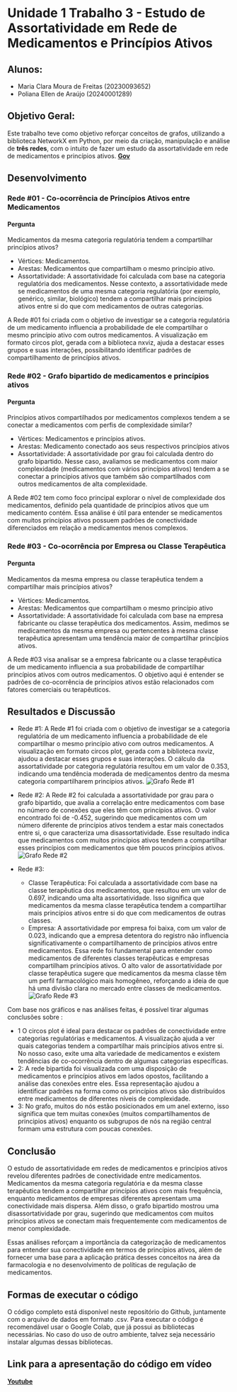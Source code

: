 # Unidade 1 Trabalho 3 - Estudo de Assortatividade em Rede de Medicamentos e Princípios Ativos

## Alunos:  
- Maria Clara Moura de Freitas (20230093652)
- Poliana Ellen de Araújo (20240001289)

## Objetivo Geral:  
Este trabalho teve como objetivo reforçar conceitos de grafos, utilizando a biblioteca NetworkX em Python, por meio da criação, manipulação e análise de **três redes**, com o intuito de fazer um estudo da assortatividade em rede de medicamentos e princípios ativos.
[**Gov**](https://dados.gov.br/dados/conjuntos-dados/medicamentos-registrados-no-brasil)
<!-- [![Botão](https://dummyimage.com/60x20/575757/fff&text=Scopus)](https://www.scopus.com/home.uri?zone=header&origin=) -->


## Desenvolvimento  

### Rede #01 - Co-ocorrência de Princípios Ativos entre Medicamentos​

#### Pergunta
Medicamentos da mesma categoria regulatória tendem a compartilhar princípios ativos?

- Vértices: Medicamentos.
- Arestas: Medicamentos que compartilham o mesmo princípio ativo.
- Assortatividade: A assortatividade foi calculada com base na categoria regulatória dos medicamentos. Nesse contexto, a assortatividade mede se medicamentos de uma mesma categoria regulatória (por exemplo, genérico, similar, biológico) tendem a compartilhar mais princípios ativos entre si do que com medicamentos de outras categorias.

A Rede #01 foi criada com o objetivo de investigar se a categoria regulatória de um medicamento influencia a probabilidade de ele compartilhar o mesmo princípio ativo com outros medicamentos. A visualização em formato circos plot, gerada com a biblioteca nxviz, ajuda a destacar esses grupos e suas interações, possibilitando identificar padrões de compartilhamento de princípios ativos.

### Rede #02 - Grafo bipartido de medicamentos e princípios ativos

#### Pergunta
Princípios ativos compartilhados por medicamentos complexos tendem a se conectar a medicamentos com perfis de complexidade similar?

- Vértices: Medicamentos e princípios ativos.
- Arestas: Medicamento conectado aos seus respectivos princípios ativos
- Assortatividade:  A assortatividade por grau foi calculada dentro do grafo bipartido. Nesse caso, avaliamos se medicamentos com maior complexidade (medicamentos com vários princípios ativos) tendem a se conectar a princípios ativos que também são compartilhados com outros medicamentos de alta complexidade.

A Rede #02 tem como foco principal explorar o nível de complexidade dos medicamentos, definido pela quantidade de princípios ativos que um medicamento contém. Essa análise é útil para entender se medicamentos com muitos princípios ativos possuem padrões de conectividade diferenciados em relação a medicamentos menos complexos.

### Rede #03 - Co-ocorrência por Empresa ou Classe Terapêutica

#### Pergunta
Medicamentos da mesma empresa ou classe terapêutica tendem a
compartilhar mais princípios ativos?

- Vértices: Medicamentos.
- Arestas:  Medicamentos que compartilham o mesmo princípio ativo
- Assortatividade: A assortatividade foi calculada com base na empresa fabricante ou classe terapêutica dos medicamentos. Assim, medimos se medicamentos da mesma empresa ou pertencentes à mesma classe terapêutica apresentam uma tendência maior de compartilhar princípios ativos.

A Rede #03 visa analisar se a empresa fabricante ou a classe terapêutica de um medicamento influencia a sua probabilidade de compartilhar princípios ativos com outros medicamentos. O objetivo aqui é entender se padrões de co-ocorrência de princípios ativos estão relacionados com fatores comerciais ou terapêuticos.

## Resultados e Discussão

- Rede #1: A Rede #1 foi criada com o objetivo de investigar se a categoria regulatória de um medicamento influencia a probabilidade de ele compartilhar o mesmo princípio ativo com outros medicamentos. A visualização em formato circos plot, gerada com a biblioteca nxviz, ajudou a destacar esses grupos e suas interações. O cálculo da assortatividade por categoria regulatória resultou em um valor de 0.353, indicando uma tendência moderada de medicamentos dentro da mesma categoria compartilharem princípios ativos.
  ![Grafo Rede #1](https://github.com/polianaraujo/aed2/blob/8a2c3c3aa459cbb07f5e5e1e37529f057be3cfd8/U1T3/Images/grafo1.png)

- Rede #2: A Rede #2 foi calculada a assortatividade por grau para o grafo bipartido, que avalia a correlação entre medicamentos com base no número de conexões que eles têm com princípios ativos. O valor encontrado foi de -0.452, sugerindo que medicamentos com um número diferente de princípios ativos tendem a estar mais conectados entre si, o que caracteriza uma disassortatividade. Esse resultado indica que medicamentos com muitos princípios ativos tendem a compartilhar esses princípios com medicamentos que têm poucos princípios ativos.
  ![Grafo Rede #2 ](https://github.com/polianaraujo/aed2/blob/8a2c3c3aa459cbb07f5e5e1e37529f057be3cfd8/U1T3/Images/grafo3.png)

- Rede #3:
  - Classe Terapêutica: Foi calculada a assortatividade com base na classe terapêutica dos medicamentos, que resultou em um valor de 0.697, indicando uma alta assortatividade. Isso significa que medicamentos da mesma classe terapêutica tendem a compartilhar mais princípios ativos entre si do que com medicamentos de outras classes.
  - Empresa: A assortatividade por empresa foi baixa, com um valor de 0.023, indicando que a empresa detentora do registro não influencia significativamente o compartilhamento de princípios ativos entre medicamentos.
Essa rede foi fundamental para entender como medicamentos de diferentes classes terapêuticas e empresas compartilham princípios ativos. O alto valor de assortatividade por classe terapêutica sugere que medicamentos da mesma classe têm um perfil farmacológico mais homogêneo, reforçando a ideia de que há uma divisão clara no mercado entre classes de medicamentos.
  ![Grafo Rede #3 ](https://github.com/polianaraujo/aed2/blob/8a2c3c3aa459cbb07f5e5e1e37529f057be3cfd8/U1T3/Images/grafo4.png)

Com base nos gráficos e nas análises feitas, é possível tirar algumas conclusões sobre :
- 1 O circos plot é ideal para destacar os padrões de conectividade entre categorias regulatórias e medicamentos. A visualização ajuda a ver quais categorias tendem a compartilhar mais princípios ativos entre si. No nosso caso, exite uma alta variedade de medicamentos e existem tendências de co-ocorrência dentro de algumas categorias específicas.
- 2: A rede bipartida foi visualizada com uma disposição de medicamentos e princípios ativos em lados opostos, facilitando a análise das conexões entre eles. Essa representação ajudou a identificar padrões na forma como os princípios ativos são distribuídos entre medicamentos de diferentes níveis de complexidade.
- 3: No grafo, muitos do nós estão posicionados em um anel externo, isso significa que tem muitas conexões (muitos compartilhamentos de principios ativos) enquanto os subgrupos de nós na região central formam uma estrutura com poucas conexões.

## Conclusão

O estudo de assortatividade em redes de medicamentos e princípios ativos revelou diferentes padrões de conectividade entre medicamentos. Medicamentos da mesma categoria regulatória e da mesma classe terapêutica tendem a compartilhar princípios ativos com mais frequência, enquanto medicamentos de empresas diferentes apresentam uma conectividade mais dispersa. Além disso, o grafo bipartido mostrou uma disassortatividade por grau, sugerindo que medicamentos com muitos princípios ativos se conectam mais frequentemente com medicamentos de menor complexidade.

Essas análises reforçam a importância da categorização de medicamentos para entender sua conectividade em termos de princípios ativos, além de fornecer uma base para a aplicação prática desses conceitos na área da farmacologia e no desenvolvimento de políticas de regulação de medicamentos.

## Formas de executar o código

O código completo está disponível neste repositório do Github, juntamente com o arquivo de dados em formato .csv. Para executar o código é recomendável usar o Google Colab, que já possui as bibliotecas necessárias. No caso do uso de outro ambiente, talvez seja necessário instalar algumas dessas bibliotecas.

## Link para a apresentação do código em vídeo

[**Youtube**](https://youtu.be/YPIjYDZaxYo) 
